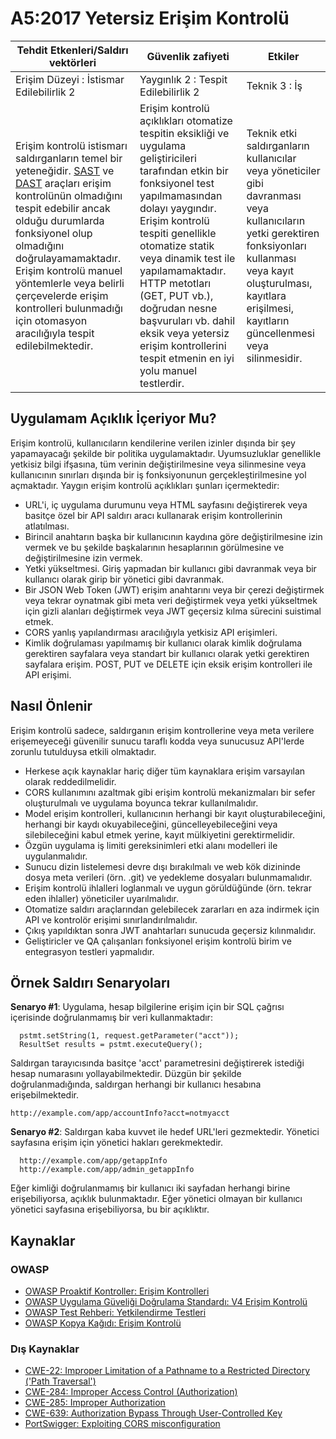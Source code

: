 # A5:2017 Yetersiz Erişim Kontrolü

| Tehdit Etkenleri/Saldırı vektörleri | Güvenlik zafiyeti  | Etkiler |
| -- | -- | -- |
| Erişim Düzeyi : İstismar Edilebilirlik 2 | Yaygınlık 2 : Tespit Edilebilirlik 2 | Teknik 3 : İş |
| Erişim kontrolü istismarı saldırganların temel bir yeteneğidir. [SAST](https://www.owasp.org/index.php/Source_Code_Analysis_Tools) ve [DAST](https://www.owasp.org/index.php/Category:Vulnerability_Scanning_Tools) araçları erişim kontrolünün olmadığını tespit edebilir ancak olduğu durumlarda fonksiyonel olup olmadığını doğrulayamamaktadır. Erişim kontrolü manuel yöntemlerle veya belirli çerçevelerde erişim kontrolleri bulunmadığı için otomasyon aracılığıyla tespit edilebilmektedir. | Erişim kontrolü açıklıkları otomatize tespitin eksikliği ve uygulama geliştiricileri tarafından etkin bir fonksiyonel test yapılmamasından dolayı yaygındır. Erişim kontrolü tespiti genellikle otomatize statik veya dinamik test ile yapılamamaktadır. HTTP metotları (GET, PUT vb.), doğrudan nesne başvuruları vb. dahil eksik veya yetersiz erişim kontrollerini tespit etmenin en iyi yolu manuel testlerdir. | Teknik etki saldırganların kullanıcılar veya yöneticiler gibi davranması veya kullanıcıların yetki gerektiren fonksiyonları kullanması veya kayıt oluşturulması, kayıtlara erişilmesi, kayıtların güncellenmesi veya silinmesidir. |

## Uygulamam Açıklık İçeriyor Mu?

Erişim kontrolü, kullanıcıların kendilerine verilen izinler dışında bir şey yapamayacağı şekilde bir politika uygulamaktadır. Uyumsuzluklar genellikle yetkisiz bilgi ifşasına, tüm verinin değiştirilmesine veya silinmesine veya kullanıcının sınırları dışında bir iş fonksiyonunun gerçekleştirilmesine yol açmaktadır. Yaygın erişim kontrolü açıklıkları şunları içermektedir:

* URL'i, iç uygulama durumunu veya HTML sayfasını değiştirerek veya basitçe özel bir API saldırı aracı kullanarak erişim kontrollerinin atlatılması.
* Birincil anahtarın başka bir kullanıcının kaydına göre değiştirilmesine izin vermek ve bu şekilde başkalarının hesaplarının görülmesine ve değiştirilmesine izin vermek.
* Yetki yükseltmesi. Giriş yapmadan bir kullanıcı gibi davranmak veya bir kullanıcı olarak girip bir yönetici gibi davranmak.
* Bir JSON Web Token (JWT) erişim anahtarını veya bir çerezi değiştirmek veya tekrar oynatmak gibi meta veri değiştirmek veya yetki yükseltmek için gizli alanları değiştirmek veya JWT geçersiz kılma sürecini suistimal etmek.
* CORS yanlış yapılandırması aracılığıyla yetkisiz API erişimleri.
* Kimlik doğrulaması yapılmamış bir kullanıcı olarak kimlik doğrulama gerektiren sayfalara veya standart bir kullanıcı olarak yetki gerektiren sayfalara erişim. POST, PUT ve DELETE için eksik erişim kontrolleri ile API erişimi.

## Nasıl Önlenir

Erişim kontrolü sadece, saldırganın erişim kontrollerine veya meta verilere erişemeyeceği güvenilir sunucu taraflı kodda veya sunucusuz API'lerde zorunlu tutulduysa etkili olmaktadır.

* Herkese açık kaynaklar hariç diğer tüm kaynaklara erişim varsayılan olarak reddedilmelidir.
* CORS kullanımını azaltmak gibi erişim kontrolü mekanizmaları bir sefer oluşturulmalı ve uygulama boyunca tekrar kullanılmalıdır.
* Model erişim kontrolleri, kullanıcının herhangi bir kayıt oluşturabileceğini, herhangi bir kaydı okuyabileceğini, güncelleyebileceğini veya silebileceğini kabul etmek yerine, kayıt mülkiyetini gerektirmelidir. 
* Özgün uygulama iş limiti gereksinimleri etki alanı modelleri ile uygulanmalıdır.
* Sunucu dizin listelemesi devre dışı bırakılmalı ve web kök dizininde dosya meta verileri (örn. .git) ve yedekleme dosyaları bulunmamalıdır.
* Erişim kontrolü ihlalleri loglanmalı ve uygun görüldüğünde (örn. tekrar eden ihlaller) yöneticiler uyarılmalıdır.
* Otomatize saldırı araçlarından gelebilecek zararları en aza indirmek için API ve kontrolör erişimi sınırlandırılmalıdır.
* Çıkış yapıldıktan sonra JWT anahtarları sunucuda geçersiz kılınmalıdır.
* Geliştiricler ve QA çalışanları fonksiyonel erişim kontrolü birim ve entegrasyon testleri yapmalıdır.

## Örnek Saldırı Senaryoları

**Senaryo #1**: Uygulama, hesap bilgilerine erişim için bir SQL çağrısı içerisinde doğrulanmamış bir veri kullanmaktadır:

```
  pstmt.setString(1, request.getParameter("acct"));
  ResultSet results = pstmt.executeQuery();
```

Saldırgan tarayıcısında basitçe 'acct' parametresini değiştirerek istediği hesap numarasını yollayabilmektedir. Düzgün bir şekilde doğrulanmadığında, saldırgan herhangi bir kullanıcı hesabına erişebilmektedir.

`http://example.com/app/accountInfo?acct=notmyacct`

**Senaryo #2**: Saldırgan kaba kuvvet ile hedef URL'leri gezmektedir. Yönetici sayfasına erişim için yönetici hakları gerekmektedir.

```
  http://example.com/app/getappInfo
  http://example.com/app/admin_getappInfo
```

Eğer kimliği doğrulanmamış bir kullanıcı iki sayfadan herhangi birine erişebiliyorsa, açıklık bulunmaktadır. Eğer yönetici olmayan bir kullanıcı yönetici sayfasına erişebiliyorsa, bu bir açıklıktır.

## Kaynaklar

### OWASP

* [OWASP Proaktif Kontroller: Erişim Kontrolleri](https://www.owasp.org/index.php/OWASP_Proactive_Controls#6:_Implement_Access_Controls)
* [OWASP Uygulama Güveliği Doğrulama Standardı: V4 Erişim Kontrolü](https://www.owasp.org/index.php/Category:OWASP_Application_Security_Verification_Standard_Project#tab=Home)
* [OWASP Test Rehberi: Yetkilendirme Testleri](https://www.owasp.org/index.php/Testing_for_Authorization)
* [OWASP Kopya Kağıdı: Erişim Kontrolü](https://www.owasp.org/index.php/Access_Control_Cheat_Sheet)

### Dış Kaynaklar

* [CWE-22: Improper Limitation of a Pathname to a Restricted Directory ('Path Traversal')](https://cwe.mitre.org/data/definitions/22.html)
* [CWE-284: Improper Access Control (Authorization)](https://cwe.mitre.org/data/definitions/284.html)
* [CWE-285: Improper Authorization](https://cwe.mitre.org/data/definitions/285.html)
* [CWE-639: Authorization Bypass Through User-Controlled Key](https://cwe.mitre.org/data/definitions/639.html)
* [PortSwigger: Exploiting CORS misconfiguration](https://portswigger.net/blog/exploiting-cors-misconfigurations-for-bitcoins-and-bounties)
